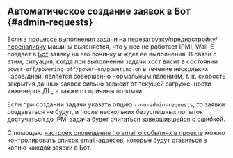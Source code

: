 

## Автоматическое создание заявок в Бот {#admin-requests}

Если в процессе выполнения задачи на [перезагрузку](../guide/hosts.md#host-rebooting)/[преднастройку](../guide/hosts.md#host-profiling)/[переналивку](../guide/hosts.md#host-deploying) машины выясняется, что у нее не работает IPMI, Wall-E создает в [Бот](https://bot.yandex-team.ru/adm/) заявку на его починку и ждет ее выполнения. В связи с этим, ситуация, когда при выполнении задачи хост висит в состоянии `power-off/powering-off/power-on/powering-on` в течение нескольких часов/дней, является совершенно нормальным явлением, т. к. скорость закрытия данных заявок сильно зависит от текущей загруженности инженеров ДЦ, а также от причины поломки.

Если при создании задачи указать опцию `--no-admin-requests`, то заявки создаваться не будут, и после нескольких безуспешных попыток достучаться до IPMI задача будет считаться завершившейся с ошибкой.

С помощью [настроек оповещения по email о событиях в проекте](../guide/notifications.md) можно контролировать список email-адресов, которые будут ставиться в копию каждой заявки в Бот.
